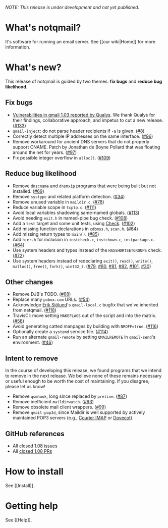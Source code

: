 _NOTE: This release is under development and not yet published._

# What's notqmail?

It's software for running an email server. See [[our wiki|Home]] for more information.


# What's new?

This release of notqmail is guided by two themes: **fix bugs** and **reduce bug likelihood**.

## Fix bugs

- [Vulnerabilities in qmail 1.03 reported by Qualys](https://www.qualys.com/2020/05/19/cve-2005-1513/remote-code-execution-qmail.txt). We thank Qualys for their findings, collaborative approach, and impetus to cut a new release. ([#133](https://github.com/notqmail/notqmail/pull/133))
- `qmail-inject`: do not parse header recipients if `-a` is given. ([#8](https://github.com/notqmail/notqmail/pull/8))
- Correctly detect multiple IP addresses on the same interface. ([#96](https://github.com/notqmail/notqmail/pull/96))
- Remove workaround for ancient DNS servers that do not properly support CNAME. Patch by Jonathan de Boyne Pollard that was floating around the net for years. ([#97](https://github.com/notqmail/notqmail/pull/97))
- Fix possible integer overflow in `alloc()`. ([#109](https://github.com/notqmail/notqmail/pull/109))

## Reduce bug likelihood

- Remove `dnscname` and `dnsmxip` programs that were being built but not installed. ([#69](https://github.com/notqmail/notqmail/pull/69))
- Remove `systype` and related platform detection. ([#34](https://github.com/notqmail/notqmail/pull/34))
- Remove unused variable in `maildir.c`. ([#78](https://github.com/notqmail/notqmail/pull/78))
- Reduce variable scope in `tcpto.c`. ([#111](https://github.com/notqmail/notqmail/pull/111))
- Avoid local variables shadowing same-named globals. ([#113](https://github.com/notqmail/notqmail/pull/113))
- Avoid needing `exit.h` in named-pipe bug check. ([#108](https://github.com/notqmail/notqmail/pull/108))
- Add a `test` target and some unit tests, using [Check](https://libcheck.github.io/check/doc/check_html/index.html#Top). ([#102](https://github.com/notqmail/notqmail/pull/102))
- Add missing function declarations in `cdbmss.h`, `scan.h`. ([#64](https://github.com/notqmail/notqmail/pull/64))
- Add missing return types to `main()`. ([#85](https://github.com/notqmail/notqmail/pull/85))
- Add `hier.h` for inclusion in `instcheck.c`, `instchown.c`, `instpackage.c`. ([#64](https://github.com/notqmail/notqmail/pull/64))
- Use system headers and types instead of the `HASSHORTSETGROUPS` check. ([#72](https://github.com/notqmail/notqmail/pull/72))
- Use system headers instead of redeclaring `exit()`, `read()`, `write()`, `malloc()`, `free()`, `fork()`, `uint32_t`. ([#79](https://github.com/notqmail/notqmail/pull/79), [#80](https://github.com/notqmail/notqmail/pull/80), [#81](https://github.com/notqmail/notqmail/pull/81), [#82](https://github.com/notqmail/notqmail/pull/82), [#101](https://github.com/notqmail/notqmail/pull/101), [#30](https://github.com/notqmail/notqmail/pull/30))

## Other changes

- Remove DJB's TODO. ([#68](https://github.com/notqmail/notqmail/pull/68))
- Replace many `pobox.com` URLs. ([#54](https://github.com/notqmail/notqmail/pull/54))
- Acknowledge [Erik Sjölund](https://github.com/eriksjolund)'s `qmail-local.c` bugfix that we've inherited from netqmail. ([#118](https://github.com/notqmail/notqmail/pull/118))
- TravisCI: move setting `MAKEFLAGS` out of the script and into the matrix. ([#58](https://github.com/notqmail/notqmail/pull/58))
- Avoid generating catted manpages by building with `NROFF=true`. ([#116](https://github.com/notqmail/notqmail/pull/116))
- Optionally create a `systemd` service file. ([#114](https://github.com/notqmail/notqmail/pull/114))
- Run an alternate `qmail-remote` by setting `QMAILREMOTE` in `qmail-send`'s environment. ([#46](https://github.com/notqmail/notqmail/pull/46))

## Intent to remove

In the course of developing this release, we found programs that we intend to remove in the next release. We believe none of these remains necessary or useful enough to be worth the cost of maintaining. If you disagree, please let us know!

- Remove `qsmhook`, long since replaced by `preline`. ([#87](https://github.com/notqmail/notqmail/pull/87))
- Remove inefficient `maildirwatch`. ([#93](https://github.com/notqmail/notqmail/pull/93))
- Remove obsolete mail client wrappers. ([#99](https://github.com/notqmail/notqmail/pull/99))
- Remove `qmail-pop3d`, since Maildir is well supported by actively maintained POP3 servers (e.g., [Courier IMAP](https://www.courier-mta.org/imap/) or [Dovecot](https://www.dovecot.org/)).

## GitHub references

- All [closed 1.08 issues](https://github.com/notqmail/notqmail/issues?q=is%3Aissue+is%3Aclosed+milestone%3A1.08)
- All [closed 1.08 PRs](https://github.com/notqmail/notqmail/pulls?q=is%3Apr+is%3Aclosed+milestone%3A1.08)


# How to install

See [[Install]].


# Getting help

See [[Help]].